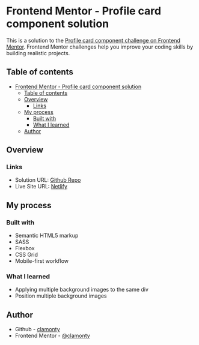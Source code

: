 # Frontend Mentor - Profile card component solution

This is a solution to the [Profile card component challenge on Frontend Mentor](https://www.frontendmentor.io/challenges/profile-card-component-cfArpWshJ). Frontend Mentor challenges help you improve your coding skills by building realistic projects. 

## Table of contents

- [Frontend Mentor - Profile card component solution](#frontend-mentor---profile-card-component-solution)
  - [Table of contents](#table-of-contents)
  - [Overview](#overview)
    - [Links](#links)
  - [My process](#my-process)
    - [Built with](#built-with)
    - [What I learned](#what-i-learned)
  - [Author](#author)

## Overview

### Links

- Solution URL: [Github Repo](https://your-solution-url.com)
- Live Site URL: [Netlify](https://clamonty-profile-card-component.netlify.app/)

## My process

### Built with

- Semantic HTML5 markup
- SASS
- Flexbox
- CSS Grid
- Mobile-first workflow

### What I learned

- Applying multiple background images to the same div
- Position multiple background images


## Author

- Github - [clamonty](https://www.your-site.com)
- Frontend Mentor - [@clamonty](https://www.frontendmentor.io/profile/yourusername)

